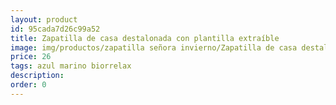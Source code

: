 ```yaml
---
layout: product
id: 95cada7d26c99a52
title: Zapatilla de casa destalonada con plantilla extraíble
image: img/productos/zapatilla señora invierno/Zapatilla de casa destalonada con plantilla extraíble=26=azul marino biorrelax.webp
price: 26
tags: azul marino biorrelax
description: 
order: 0
---
```

